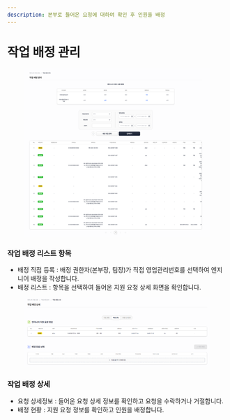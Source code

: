 ```yaml
---
description: 본부로 들어온 요청에 대하여 확인 후 인원을 배정
---
```


# 작업 배정 관리

<figure><img src="../.gitbook/assets/4 (2).png" alt=""><figcaption></figcaption></figure>

### **작업 배정 리스트 항목**&#xD;

* 배정 직접  등록 : 배정 권한자(본부장,  팀장)가 직접 영업관리번호를 선택하여 엔지니어 배정을 작성합니다.
* 배정 리스트 : 항목을 선택하여 들어온 지원 요청 상세 화면을 확인합니다.



<figure><img src="../.gitbook/assets/5 (2).png" alt=""><figcaption></figcaption></figure>

### **작업 배정 상세**

* 요청 상세정보  : 들어온 요청 상세 정보를 확인하고 요청을 수락하거나 거절합니다.
* 배정 현황 : 지원 요청 정보를 확인하고 인원을 배정합니다.
